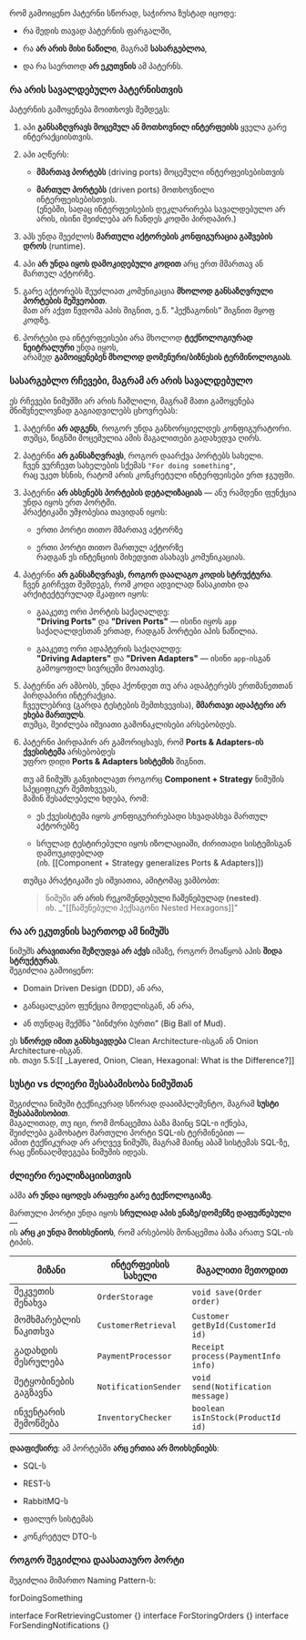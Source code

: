 

რომ გამოიყენო პატერნი სწორად, საჭიროა ზუსტად იცოდე:

- რა შედის თავად პატერნის ფარგალში,
    
- რა **არ არის მისი ნაწილი**, მაგრამ **სასარგებლოა**,
    
- და რა საერთოდ **არ ეკუთვნის** ამ პატერნს.



### რა არის **სავალდებულო** პატერნისთვის

პატერნის გამოყენება მოითხოვს შემდეგს:

1. აპი **განსაზღვრავს მოცემულ ან მოთხოვნილ ინტერფეისს** ყველა გარე ინტერაქციისთვის.
    
2. აპი აღწერს:
    
    - **მმართავ პორტებს** (driving ports) მოცემული ინტერფეისებისთვის
        
    - **მართულ პორტებს** (driven ports) მოთხოვნილი ინტერფეისებისთვის.  
        (ენებში, სადაც ინტერფეისების დეკლარირება სავალდებულო არ არის, ისინი შეიძლება არ ჩანდეს კოდში პირდაპირ.)
        
3. აპს უნდა შეეძლოს **მართული აქტორების კონფიგურაცია გაშვების დროს** (runtime).
    
4. აპი **არ უნდა იყოს დამოკიდებული კოდით** არც ერთ მმართავ ან მართულ აქტორზე.
    
5. გარე აქტორებს შეუძლიათ კომუნიკაცია **მხოლოდ განსაზღვრული პორტების მეშვეობით**.  
    მათ არ აქვთ წვდომა აპის შიგნით, ე.წ. "ჰექზაგონის" შიგნით მყოფ კოდზე.
    
6. პორტები და ინტერფეისები არა მხოლოდ **ტექნოლოგიურად ნეიტრალური** უნდა იყოს,  
    არამედ **გამოიყენებენ მხოლოდ დომენური/ბიზნესის ტერმინოლოგიას**.



### სასარგებლო რჩევები, მაგრამ **არ არის სავალდებულო**

ეს რჩევები ნიმუშში არ არის ჩაშლილი, მაგრამ მათი გამოყენება მნიშვნელოვნად გაგიადვილებს ცხოვრებას:

1. პატერნი **არ ადგენს**, როგორ უნდა განხორციელდეს კონფიგურატორი.  
    თუმცა, წიგნში მოცემულია ამის მაგალითები  გადახედვა ღირს.
    
2. პატერნი **არ განსაზღვრავს**, როგორ დაარქვა პორტებს სახელი.  
    ჩვენ ვურჩევთ სახელების სქემას `"For doing something"`,  
    რაც უკეთ ხსნის, რატომ არის კონკრეტული ინტერფეისები ერთ ჯგუფში.
    
3. პატერნი **არ ახსენებს პორტების დეტალიზაციას** — ანუ რამდენი ფუნქცია უნდა იყოს ერთ პორტში.  
    პრაქტიკაში უმჯობესია თავიდან იყოს:
    
    - ერთი პორტი თითო მმართავ აქტორზე
        
    - ერთი პორტი თითო მართულ აქტორზე  
        რადგან ეს ინტენციის მიხედვით ასახავს კომუნიკაციას.
        
4. პატერნი **არ განსაზღვრავს, როგორ დაალაგო კოდის სტრუქტურა**.  
    ჩვენ გირჩევთ შემდეგს, რომ კოდი ადვილად წასაკითხი და არქიტექტურულად მკაფიო იყოს:
    
    - გააკეთე ორი პორტის საქაღალდე:  
        **"Driving Ports"** და **"Driven Ports"** — ისინი იყოს `app` საქაღალდესთან ერთად, რადგან პორტები აპის ნაწილია.
        
    - გააკეთე ორი ადაპტერის საქაღალდე:  
        **"Driving Adapters"** და **"Driven Adapters"** — ისინი `app`-ისგან გამოყოფილ სივრცეში მოათავსე.
        
5. პატერნი არ ამბობს, უნდა ჰქონდეთ თუ არა ადაპტერებს ერთმანეთთან პირდაპირი ინტერაქცია.  
    ჩვეულებრივ (გარდა ტესტების შემთხვევისა), **მმართავი ადაპტერი არ ეხება მართულს**.  
    თუმცა, შეიძლება იშვიათი გამონაკლისები არსებობდეს.
    
6. პატერნი პირდაპირ არ გამორიცხავს, რომ **Ports & Adapters-ის ქვესისტემა** არსებობდეს  
    უფრო დიდი **Ports & Adapters სისტემის** შიგნით.
    
    თუ ამ ნიმუშს განვიხილავთ როგორც **Component + Strategy** ნიმუშის სპეციფიკურ შემთხვევას,  
    მაშინ შესაძლებელი ხდება, რომ:
    
    - ეს ქვესისტემა იყოს კონფიგურირებადი სხვადასხვა მართულ აქტორებზე
        
    - სრულად ტესტირებული იყოს იზოლაციაში, ძირითადი სისტემისგან დამოუკიდებლად  
        (იხ. [[Component + Strategy generalizes Ports & Adapters]])
        
    
    თუმცა პრაქტიკაში ეს იშვიათია, ამიტომაც ვამბობთ:
    
    > ნიმუში **არ არის რეკომენდებული ჩაშენებულად (nested)**.  
    > იხ. _"[[ჩაშენებული ჰექსაგონი Nested Hexagons]]" 
    


### რა **არ ეკუთვნის საერთოდ** ამ ნიმუშს

ნიმუშს **არავითარი შეზღუდვა არ აქვს** იმაზე, როგორ მოაწყობ აპის **შიდა სტრუქტურას**.  
შეგიძლია გამოიყენო:

- Domain Driven Design (DDD), ან არა,
    
- განაცალკებო ფუნქცია მოდელისგან, ან არა,
    
- ან თუნდაც შექმნა "ბინძური ბურთი" (Big Ball of Mud).
    

ეს **სწორედ იმით განსხვავდება** Clean Architecture-ისგან ან Onion Architecture-ისგან.  
იხ. თავი 5.5:[[ _Layered, Onion, Clean, Hexagonal: What is the Difference?]]



### სუსტი vs ძლიერი შესაბამისობა ნიმუშთან

შეგიძლია ნიმუში ტექნიკურად სწორად დააიმპლემენტო, მაგრამ **სუსტი შესაბამისობით**.  
მაგალითად, თუ იცი, რომ მონაცემთა ბაზა მაინც SQL-ი იქნება,  
შეიძლება გამოხატო მართული პორტი SQL-ის ტერმინებით —  
ამით ტექნიკურად არ არღვევ ნიმუშს, მაგრამ მაინც აბამ სისტემას SQL-ზე,  
რაც ეწინააღმდეგება ნიმუშის იდეას.


### ძლიერი რეალიზაციისთვის

აპმა **არ უნდა იცოდეს არაფერი გარე ტექნოლოგიაზე**.

მართული პორტი უნდა იყოს **სრულიად აპის ენაზე/დომენზე დაფუძნებული** —  
ის **არც კი უნდა მოიხსენიოს**, რომ არსებობს მონაცემთა ბაზა 
არათუ SQL-ის ტიპის.


|მიზანი|ინტერფეისის სახელი|მაგალითი მეთოდით|
|---|---|---|
|შეკვეთის შენახვა|`OrderStorage`|`void save(Order order)`|
|მომხმარებლის წაკითხვა|`CustomerRetrieval`|`Customer getById(CustomerId id)`|
|გადახდის შესრულება|`PaymentProcessor`|`Receipt process(PaymentInfo info)`|
|შეტყობინების გაგზავნა|`NotificationSender`|`void send(Notification message)`|
|ინვენტარის შემოწმება|`InventoryChecker`|`boolean isInStock(ProductId id)`|


**დააფიქსირე**: ამ პორტებში **არც ერთია არ მოიხსენიებს**:

- SQL-ს
    
- REST-ს
    
- RabbitMQ-ს
    
- ფაილურ სისტემას
    
- კონკრეტულ DTO-ს


### როგორ შეგიძლია დაასათაურო პორტი

შეგიძლია მიმართო Naming Pattern-ს:

forDoingSomething

interface ForRetrievingCustomer {}
interface ForStoringOrders {}
interface ForSendingNotifications {}
